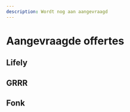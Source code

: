 ```yaml
---
description: Wordt nog aan aangevraagd
---
```


# Aangevraagde offertes

## Lifely

## GRRR

## Fonk




